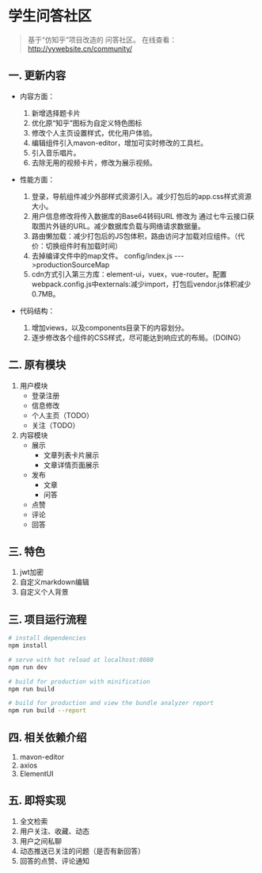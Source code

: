 # 学生问答社区

> 基于“仿知乎”项目改造的 问答社区。
> 在线查看：http://yywebsite.cn/community/


## 一. 更新内容
- 内容方面：
  1. 新增选择题卡片
  2. 优化原“知乎”图标为自定义特色图标
  3. 修改个人主页设置样式，优化用户体验。
  4. 编辑组件引入mavon-editor，增加可实时修改的工具栏。
  5. 引入音乐唱片。
  6. 去除无用的视频卡片，修改为展示视频。

- 性能方面：
  1. 登录，导航组件减少外部样式资源引入。减少打包后的app.css样式资源大小。
  2. 用户信息修改将传入数据库的Base64转码URL 修改为 通过七牛云接口获取图片外链的URL。减少数据库负载与网络请求数据量。
  3. 路由懒加载：减少打包后的JS包体积，路由访问才加载对应组件。（代价：切换组件时有加载时间）
  4. 去掉编译文件中的map文件。 config/index.js --->productionSourceMap
  5. cdn方式引入第三方库：element-ui，vuex，vue-router。配置webpack.config.js中externals:减少import，打包后vendor.js体积减少0.7MB。
  
 
- 代码结构：
  1. 增加views，以及components目录下的内容划分。
  2. 逐步修改各个组件的CSS样式，尽可能达到响应式的布局。（DOING）

## 二. 原有模块

1. 用户模块
    - 登录注册
    - 信息修改
    - 个人主页（TODO）
    - 关注（TODO）
2. 内容模块
    - 展示
      - 文章列表卡片展示
      - 文章详情页面展示
    - 发布
      - 文章
      - 问答
    - 点赞
    - 评论
    - 回答

## 三. 特色

1. jwt加密
2. 自定义markdown编辑
3. 自定义个人背景



## 三. 项目运行流程

``` bash
# install dependencies
npm install

# serve with hot reload at localhost:8080
npm run dev

# build for production with minification
npm run build

# build for production and view the bundle analyzer report
npm run build --report
```

## 四. 相关依赖介绍

1. mavon-editor
2. axios
3. ElementUI

## 五. 即将实现
1. 全文检索
2. 用户关注、收藏、动态
3. 用户之间私聊
4. 动态推送已关注的问题（是否有新回答）
5. 回答的点赞、评论通知
